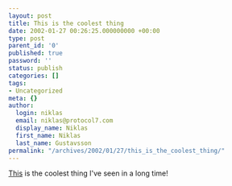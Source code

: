```yaml
---
layout: post
title: This is the coolest thing
date: 2002-01-27 00:26:25.000000000 +00:00
type: post
parent_id: '0'
published: true
password: ''
status: publish
categories: []
tags:
- Uncategorized
meta: {}
author:
  login: niklas
  email: niklas@protocol7.com
  display_name: Niklas
  first_name: Niklas
  last_name: Gustavsson
permalink: "/archives/2002/01/27/this_is_the_coolest_thing/"
---
```

[This](http://pic3html.vvv.tf/) is the coolest thing I've seen in a long time!

